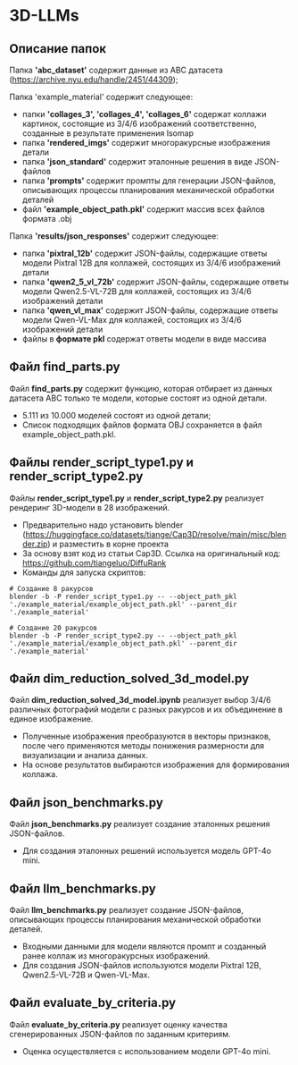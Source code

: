 # 3D-LLMs

## Описание папок
Папка **'abc_dataset'** содержит данные из ABC датасета (https://archive.nyu.edu/handle/2451/44309);

Папка 'example_material' содержит следующее:
   - папки **'collages_3', 'collages_4', 'collages_6'** содержат коллажи картинок, состоящие из 3/4/6 изображений соответственно, созданные в результате применения Isomap
   - папка **'rendered_imgs'** содержит многоракурсные изображения детали 
   - папка **'json_standard'** содержит эталонные решения в виде JSON-файлов   
   - папка **'prompts'** содержит промпты для генерации JSON-файлов, описывающих процессы планирования механической обработки деталей
   - файл **'example_object_path.pkl'** содержит массив всех файлов формата .obj

Папка **'results/json_responses'** содержит следующее:
   - папка **'pixtral_12b'** содержит JSON-файлы, содержащие ответы модели Pixtral 12B для коллажей, состоящих из 3/4/6 изображений детали
   - папка **'qwen2_5_vl_72b'** содержит JSON-файлы, содержащие ответы модели Qwen2.5-VL-72B для коллажей, состоящих из 3/4/6 изображений детали
   - папка **'qwen_vl_max'** содержит JSON-файлы, содержащие ответы модели Qwen-VL-Max для коллажей, состоящих из 3/4/6 изображений детали
   - файлы в **формате pkl** содержат ответы модели в виде массива

## Файл find_parts.py

Файл **find_parts.py** содержит функцию, которая отбирает из данных датасета ABC только те модели, которые состоят из одной детали.
   - 5.111 из 10.000 моделей состоят из одной детали; 
   - Список подходящих файлов формата OBJ сохраняется в файл example_object_path.pkl.

## Файлы render_script_type1.py и render_script_type2.py

Файлы **render_script_type1.py** и **render_script_type2.py** реализует рендеринг 3D-модели в 28 изображений.
   - Предварительно надо установить blender (https://huggingface.co/datasets/tiange/Cap3D/resolve/main/misc/blender.zip) и разместить в корне проекта
   - За основу взят код из статьи Сap3D. Ссылка на оригинальный код: https://github.com/tiangeluo/DiffuRank
   - Команды для запуска скриптов:
```
# Создание 8 ракурсов
blender -b -P render_script_type1.py -- --object_path_pkl './example_material/example_object_path.pkl' --parent_dir './example_material'

# Создание 20 ракурсов
blender -b -P render_script_type2.py -- --object_path_pkl './example_material/example_object_path.pkl' --parent_dir './example_material'
```

## Файл dim_reduction_solved_3d_model.py

Файл **dim_reduction_solved_3d_model.ipynb** реализует выбор 3/4/6 различных фотографий модели с разных ракурсов и их объединение в единое изображение.
   - Полученные изображения преобразуются в векторы признаков, после чего применяются методы понижения размерности для визуализации и анализа данных. 
   - На основе результатов выбираются изображения для формирования коллажа.

## Файл json_benchmarks.py 

Файл **json_benchmarks.py** реализует создание эталонных решения JSON-файлов.
   - Для создания эталонных решений используется модель GPT-4o mini.

## Файл llm_benchmarks.py

Файл **llm_benchmarks.py** реализует создание JSON-файлов, описывающих процессы планирования механической обработки деталей.
   - Входными данными для модели являются промпт и созданный ранее коллаж из многоракурсных изображений.
   - Для создания JSON-файлов используются модели Pixtral 12B, Qwen2.5-VL-72B и Qwen-VL-Max.

## Файл evaluate_by_criteria.py

Файл **evaluate_by_criteria.py** реализует оценку качества сгенерированных JSON-файлов по заданным критериям.
   - Оценка осуществляется с использованием модели GPT-4o mini.